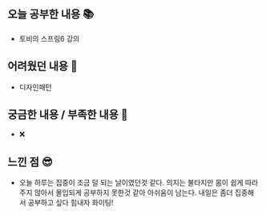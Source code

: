 ## 오늘 공부한 내용 📚
- 토비의 스프링6 강의
## 어려웠던 내용 🫨
- 디자인패턴




## 궁금한 내용 / 부족한 내용 🧐
- ❌



## 느낀 점 😎
- 오늘 하루는 집중이 조금 덜 되는 날이였던것 같다. 의지는 불타지만 몸이 쉽게 따라주지 않아서 몰입되게 공부하지 못한것 같아 아쉬움이 남는다. 내일은 좀더 집중해서 공부하고 싶다 힘내자 화이팅!